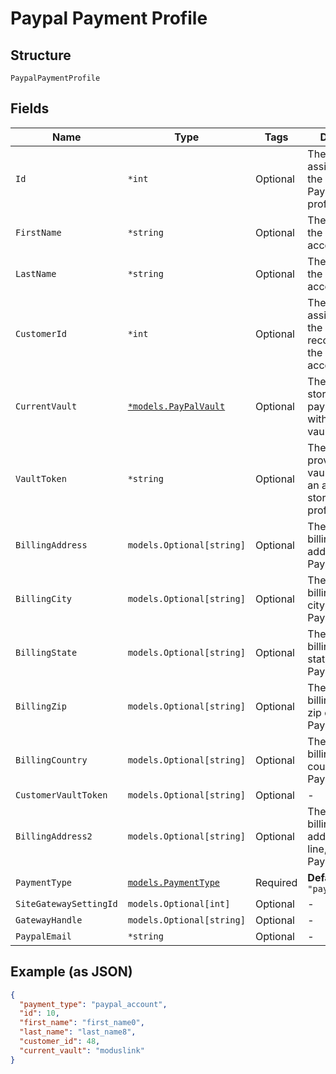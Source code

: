 
# Paypal Payment Profile

## Structure

`PaypalPaymentProfile`

## Fields

| Name | Type | Tags | Description |
|  --- | --- | --- | --- |
| `Id` | `*int` | Optional | The Chargify-assigned ID of the stored PayPal payment profile. |
| `FirstName` | `*string` | Optional | The first name of the PayPal account holder |
| `LastName` | `*string` | Optional | The last name of the PayPal account holder |
| `CustomerId` | `*int` | Optional | The Chargify-assigned id for the customer record to which the PayPal account belongs |
| `CurrentVault` | [`*models.PayPalVault`](../../doc/models/pay-pal-vault.md) | Optional | The vault that stores the payment profile with the provided vault_token. |
| `VaultToken` | `*string` | Optional | The “token” provided by your vault storage for an already stored payment profile |
| `BillingAddress` | `models.Optional[string]` | Optional | The current billing street address for the PayPal account |
| `BillingCity` | `models.Optional[string]` | Optional | The current billing address city for the PayPal account |
| `BillingState` | `models.Optional[string]` | Optional | The current billing address state for the PayPal account |
| `BillingZip` | `models.Optional[string]` | Optional | The current billing address zip code for the PayPal account |
| `BillingCountry` | `models.Optional[string]` | Optional | The current billing address country for the PayPal account |
| `CustomerVaultToken` | `models.Optional[string]` | Optional | - |
| `BillingAddress2` | `models.Optional[string]` | Optional | The current billing street address, second line, for the PayPal account |
| `PaymentType` | [`models.PaymentType`](../../doc/models/payment-type.md) | Required | **Default**: `"paypal_account"` |
| `SiteGatewaySettingId` | `models.Optional[int]` | Optional | - |
| `GatewayHandle` | `models.Optional[string]` | Optional | - |
| `PaypalEmail` | `*string` | Optional | - |

## Example (as JSON)

```json
{
  "payment_type": "paypal_account",
  "id": 10,
  "first_name": "first_name0",
  "last_name": "last_name8",
  "customer_id": 48,
  "current_vault": "moduslink"
}
```

